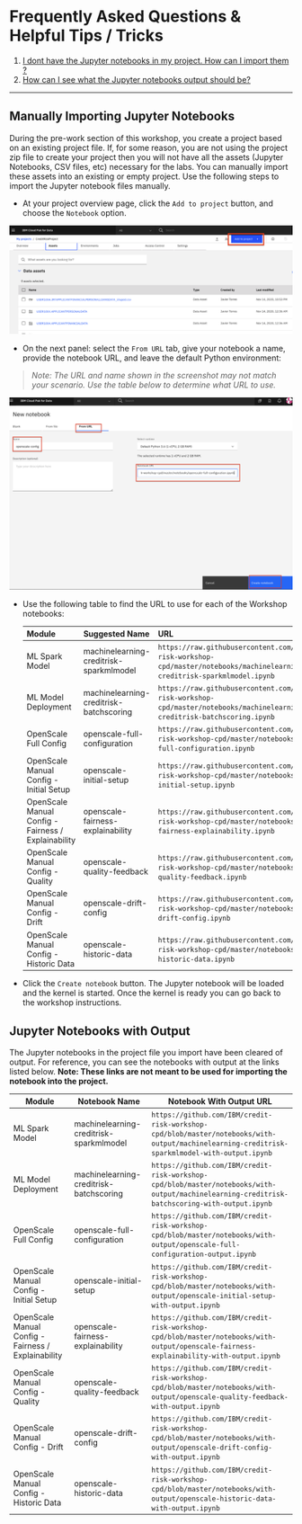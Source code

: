 # Frequently Asked Questions & Helpful Tips / Tricks

1. [I dont have the Jupyter notebooks in my project. How can I import them ?](#manually-mporting-jupyter-notebooks)
1. [How can I see what the Jupyter notebooks output should be?](#jupyter-notebooks-with-output)

***

## Manually Importing Jupyter Notebooks

During the pre-work section of this workshop, you create a project based on an existing project file. If, for some reason, you are not using the project zip file to create your project then you will not have all the assets (Jupyter Notebooks, CSV files, etc) necessary for the labs. You can manually import these assets into an existing or empty project. Use the following steps to import the Jupyter notebook files manually.

* At your project overview page, click the `Add to project` button, and choose the `Notebook` option.

![Add to project](../.gitbook/assets/images/general/project-add-assets-to-project.png)

* On the next panel: select the `From URL` tab, give your notebook a name, provide the notebook URL, and leave the default Python environment:

>*Note: The URL and name shown in the screenshot may not match your scenario. Use the table below to determine what URL to use.*

![Add notebook name and URL](../.gitbook/assets/images/openscale/openscale-add-notebook-url.png)

* Use the following table to find the URL to use for each of the Workshop notebooks:

  | Module | Suggested Name | URL |
  | - | - | - |
  | ML Spark Model | machinelearning-creditrisk-sparkmlmodel | `https://raw.githubusercontent.com/IBM/credit-risk-workshop-cpd/master/notebooks/machinelearning-creditrisk-sparkmlmodel.ipynb` |
  | ML Model Deployment | machinelearning-creditrisk-batchscoring | `https://raw.githubusercontent.com/IBM/credit-risk-workshop-cpd/master/notebooks/machinelearning-creditrisk-batchscoring.ipynb` |
  | OpenScale Full Config | openscale-full-configuration | `https://raw.githubusercontent.com/IBM/credit-risk-workshop-cpd/master/notebooks/openscale-full-configuration.ipynb` |
  | OpenScale Manual Config - Initial Setup| openscale-initial-setup | `https://raw.githubusercontent.com/IBM/credit-risk-workshop-cpd/master/notebooks/openscale-initial-setup.ipynb` |
  | OpenScale Manual Config - Fairness / Explainability | openscale-fairness-explainability | `https://raw.githubusercontent.com/IBM/credit-risk-workshop-cpd/master/notebooks/openscale-fairness-explainability.ipynb` |
  | OpenScale Manual Config - Quality | openscale-quality-feedback | `https://raw.githubusercontent.com/IBM/credit-risk-workshop-cpd/master/notebooks/openscale-quality-feedback.ipynb` |
  | OpenScale Manual Config - Drift| openscale-drift-config | `https://raw.githubusercontent.com/IBM/credit-risk-workshop-cpd/master/notebooks/openscale-drift-config.ipynb` |
  | OpenScale Manual Config - Historic Data| openscale-historic-data | `https://raw.githubusercontent.com/IBM/credit-risk-workshop-cpd/master/notebooks/openscale-historic-data.ipynb` |

* Click the `Create notebook` button. The Jupyter notebook will be loaded and the kernel is started. Once the kernel is ready you can go back to the workshop instructions.

## Jupyter Notebooks with Output

The Jupyter notebooks in the project file you import have been cleared of output. For reference, you can see the notebooks with output at the links listed below. **Note: These links are not meant to be used for importing the notebook into the project.**

  | Module | Notebook Name | Notebook With Output URL |
  | - | - | - |
  | ML Spark Model | machinelearning-creditrisk-sparkmlmodel | `https://github.com/IBM/credit-risk-workshop-cpd/blob/master/notebooks/with-output/machinelearning-creditrisk-sparkmlmodel-with-output.ipynb` |
  | ML Model Deployment | machinelearning-creditrisk-batchscoring | `https://github.com/IBM/credit-risk-workshop-cpd/blob/master/notebooks/with-output/machinelearning-creditrisk-batchscoring-with-output.ipynb` |
  | OpenScale Full Config | openscale-full-configuration | `https://github.com/IBM/credit-risk-workshop-cpd/blob/master/notebooks/with-output/openscale-full-configuration-output.ipynb` |
  | OpenScale Manual Config - Initial Setup| openscale-initial-setup | `https://github.com/IBM/credit-risk-workshop-cpd/blob/master/notebooks/with-output/openscale-initial-setup-with-output.ipynb` |
  | OpenScale Manual Config - Fairness / Explainability | openscale-fairness-explainability | `https://github.com/IBM/credit-risk-workshop-cpd/blob/master/notebooks/with-output/openscale-fairness-explainability-with-output.ipynb` |
  | OpenScale Manual Config - Quality | openscale-quality-feedback | `https://github.com/IBM/credit-risk-workshop-cpd/blob/master/notebooks/with-output/openscale-quality-feedback-with-output.ipynb` |
  | OpenScale Manual Config - Drift| openscale-drift-config | `https://github.com/IBM/credit-risk-workshop-cpd/blob/master/notebooks/with-output/openscale-drift-config-with-output.ipynb` |
  | OpenScale Manual Config - Historic Data| openscale-historic-data | `https://github.com/IBM/credit-risk-workshop-cpd/blob/master/notebooks/with-output/openscale-historic-data-with-output.ipynb` |
